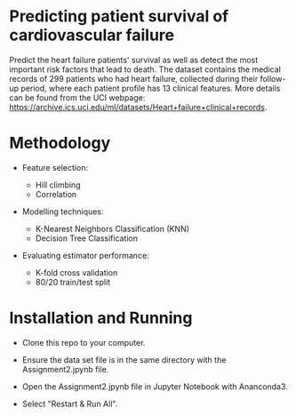 # Predicting patient survival of cardiovascular failure

Predict the heart failure patients' survival as well as detect the most important risk factors that lead to death. The dataset contains the medical records of 299 patients who had heart failure, collected during their follow-up period, where each patient profile has 13 clinical features. More details can be found from the UCI webpage: https://archive.ics.uci.edu/ml/datasets/Heart+failure+clinical+records.

# Methodology

- Feature selection:

  - Hill climbing
  - Correlation

- Modelling techniques:

  - K-Nearest Neighbors Classification (KNN)
  - Decision Tree Classification

- Evaluating estimator performance:

  - K-fold cross validation
  - 80/20 train/test split

# Installation and Running

- Clone this repo to your computer.

- Ensure the data set file is in the same directory with the Assignment2.jpynb file.

- Open the Assignment2.jpynb file in Jupyter Notebook with Ananconda3.

- Select "Restart & Run All".
